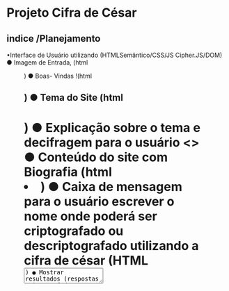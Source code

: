 # Projeto Cifra de César

## indice /Planejamento  

•Interface de Usuário utilizando (HTMLSemântico/CSS/JS Cipher.JS/DOM)
● Imagem de Entrada, (html<img><figure >)
● Boas- Vindas !(html <h2>)
● Tema do Site (html <h1>)
● Explicação sobre o tema e decifragem para o usuário <>
● Conteúdo do site com Biografia (html<li>)
● Caixa de mensagem para o usuário escrever o nome onde poderá ser criptografado ou
descriptografado utilizando a cifra de césar (HTML<textarea>)
● Mostrar resultados (respostas criptografado e descriptografado ). <textarea>
● Botão de deslocamento em 4 posições.(html<select> <option> ID) (index.Js offset,)
● Botões de criptografar e descriptografar.(html<button>) (Index.Js getElementById, funticion, addEventListener, preventDefault, valeu)
(Cipher.Js .Encode e Decode, for , let , if , var , charCodeat e formCharCode).
● Link de acesso a outra plataforma(html<a href><target blank>) 

## Tema Mulheres Sambistas :

# Quem são os principais usuários? 

Apreciadores da música brasileira, músicos, sambistas, pesquisadores da área músical e interessados no assunto. 

# Quais são os objetivos do usuário em relação com o produtos ? 

Essa Interface oferece ao usuário decifrar o nome de Mulheres Sambistas através da sua Biografia utilizando uma Ferramenta de Criptografia e Descriptografia com a Cifra de César contendo também um link de acesso para uma plataforma que oferece todos os Álbuns disponíveis para ouvir . 

# Como você acredita que o produto está resolvendo os problemas do usuário? 

O usuário poderá testar seus conhecimentos e também conhecer um pouco mais da história de grande mulheres sambistas na tentativa de decifrar o nome da cada artista . 

# Mulheres Sambistas :

●Essa Interface oferece ao usuário decifrar o nome de grandes Mulheres Sambistas através da sua Biografia, utilizando uma Ferramenta de Criptografia e Descriptografia com a Cifra de César contendo também um link de acesso para uma plataforma onde o usuário pode ouvir toda a sua discografia. 
